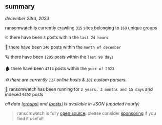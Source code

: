 
## summary
_december 23rd, 2023_

ransomwatch is currently crawling `315` sites belonging to `169` unique groups

⏲ there have been `8` posts within the `last 24 hours`

🦈 there have been `346` posts within the `month of december`

🪐 there have been `1295` posts within the `last 90 days`

🏚 there have been `4714` posts within the `year of 2023`

_⚙️ there are currently `117` online hosts & `101` custom parsers._

🦕 ransomwatch has been running for `2 years, 3 months and 15 days` and indexed `9402` posts

_all data  [(groups)](http://ransomwhat.telemetry.ltd/groups) and [(posts)](http://ransomwhat.telemetry.ltd/posts) is available in JSON (updated hourly)_

> ransomwatch is fully [open source](https://github.com/joshhighet/ransomwatch#ransomwatch--). please consider [sponsoring](https://github.com/sponsors/joshhighet) if you find it useful!
